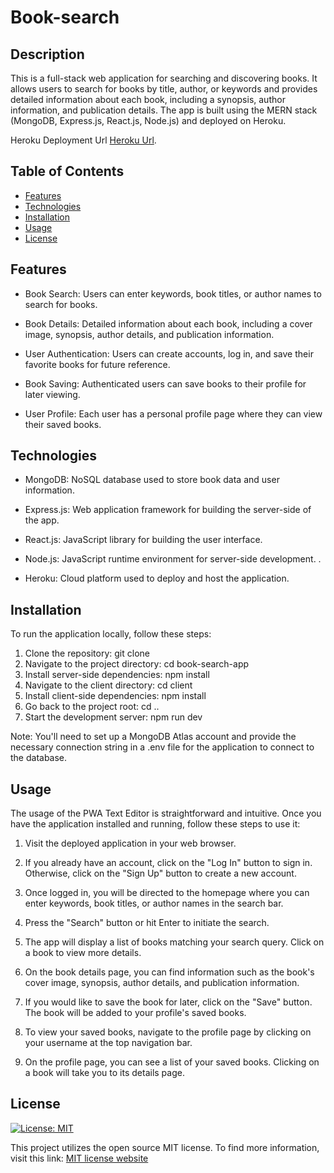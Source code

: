 # Book-search

## Description 


This is a full-stack web application for searching and discovering books. It allows users to search for books by title, author, or keywords and provides detailed information about each book, including a synopsis, author information, and publication details. The app is built using the MERN stack (MongoDB, Express.js, React.js, Node.js) and deployed on Heroku.



Heroku Deployment Url [Heroku Url](https://infinite-cove-12864.herokuapp.com/).

## Table of Contents 


* [Features](#features)
* [Technologies](#technologies)
* [Installation](#installation)
* [Usage](#usage)
* [License](#license)

## Features
* Book Search: Users can enter keywords, book titles, or author names to search for books.

* Book Details: Detailed information about each book, including a cover image, synopsis, author details, and publication information.

* User Authentication: Users can create accounts, log in, and save their favorite books for future reference.

* Book Saving: Authenticated users can save books to their profile for later viewing.

* User Profile: Each user has a personal profile page where they can view their saved books.

## Technologies

* MongoDB: NoSQL database used to store book data and user information.

* Express.js: Web application framework for building the server-side of the app.

* React.js: JavaScript library for building the user interface.

* Node.js: JavaScript runtime environment for server-side development.
. 
* Heroku: Cloud platform used to deploy and host the application.

## Installation

To run the application locally, follow these steps:

1. Clone the repository: git clone <repository-url>
2. Navigate to the project directory: cd book-search-app
3. Install server-side dependencies: npm install
4. Navigate to the client directory: cd client
5. Install client-side dependencies: npm install
6. Go back to the project root: cd ..
7. Start the development server: npm run dev


Note: You'll need to set up a MongoDB Atlas account and provide the necessary connection string in a .env file for the application to connect to the database.

## Usage 

The usage of the PWA Text Editor is straightforward and intuitive. Once you have the application installed and running, follow these steps to use it:

1. Visit the deployed application in your web browser.

2. If you already have an account, click on the "Log In" button to sign in. Otherwise, click on the "Sign Up" button to create a new account.

3. Once logged in, you will be directed to the homepage where you can enter keywords, book titles, or author names in the search bar.

4. Press the "Search" button or hit Enter to initiate the search.

5. The app will display a list of books matching your search query. Click on a book to view more details.

6. On the book details page, you can find information such as the book's cover image, synopsis, author details, and publication information.

7. If you would like to save the book for later, click on the "Save" button. The book will be added to your profile's saved books.

8. To view your saved books, navigate to the profile page by clicking on your username at the top navigation bar.

9. On the profile page, you can see a list of your saved books. Clicking on a book will take you to its details page.


## License

[![License: MIT](https://img.shields.io/badge/License-MIT-yellow.svg)](https://opensource.org/licenses/MIT)



This project utilizes the open source MIT license. To find more information, visit this link: [MIT license website](https://opensource.org/license/mit/)

